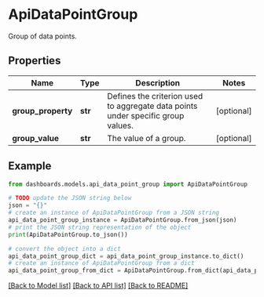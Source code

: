# ApiDataPointGroup

Group of data points.

## Properties

Name | Type | Description | Notes
------------ | ------------- | ------------- | -------------
**group_property** | **str** | Defines the criterion used to aggregate data points under specific group values. | [optional] 
**group_value** | **str** | The value of a group. | [optional] 

## Example

```python
from dashboards.models.api_data_point_group import ApiDataPointGroup

# TODO update the JSON string below
json = "{}"
# create an instance of ApiDataPointGroup from a JSON string
api_data_point_group_instance = ApiDataPointGroup.from_json(json)
# print the JSON string representation of the object
print(ApiDataPointGroup.to_json())

# convert the object into a dict
api_data_point_group_dict = api_data_point_group_instance.to_dict()
# create an instance of ApiDataPointGroup from a dict
api_data_point_group_from_dict = ApiDataPointGroup.from_dict(api_data_point_group_dict)
```
[[Back to Model list]](../README.md#documentation-for-models) [[Back to API list]](../README.md#documentation-for-api-endpoints) [[Back to README]](../README.md)


